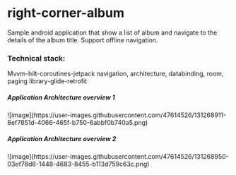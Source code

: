 # right-corner-album
Sample android  application that show a list of album and navigate to the details of the album title.
Support offline navigation.


<h3>Technical stack:</h1>
Mvvm-hilt-coroutines-jetpack navigation, architecture, databinding, room, paging library-glide-retrofit

<h5>Application Architecture overview 1</h5>
![image](https://user-images.githubusercontent.com/47614526/131268911-8ef7851d-4066-465f-b750-6abbf0b740a5.png)

<h5>Application Architecture overview 2</h5>
![image](https://user-images.githubusercontent.com/47614526/131268950-03ef78d6-1448-4683-8455-b113d759c63c.png)
